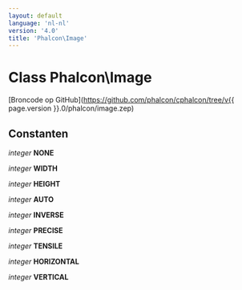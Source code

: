 ```yaml
---
layout: default
language: 'nl-nl'
version: '4.0'
title: 'Phalcon\Image'
---
```

# Class **Phalcon\Image**

[Broncode op GitHub](https://github.com/phalcon/cphalcon/tree/v{{ page.version }}.0/phalcon/image.zep)

## Constanten

*integer* **NONE**

*integer* **WIDTH**

*integer* **HEIGHT**

*integer* **AUTO**

*integer* **INVERSE**

*integer* **PRECISE**

*integer* **TENSILE**

*integer* **HORIZONTAL**

*integer* **VERTICAL**